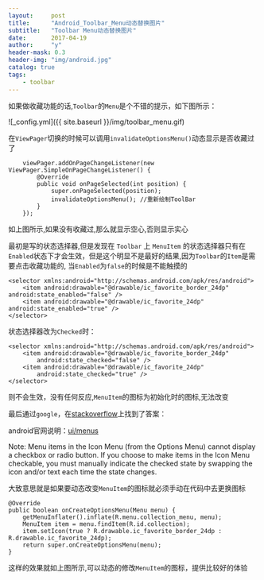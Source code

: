 ```yaml
---
layout:     post
title:      "Android_Toolbar_Menu动态替换图片"
subtitle:   "Toolbar Menu动态替换图片"
date:       2017-04-19
author:     "y"
header-mask: 0.3
header-img: "img/android.jpg"
catalog: true
tags:
    - toolbar
---
```


如果做收藏功能的话,`Toolbar`的`Menu`是个不错的提示，如下图所示：

![_config.yml]({{ site.baseurl }}/img/toolbar_menu.gif)

在`ViewPager`切换的时候可以调用`invalidateOptionsMenu()`动态显示是否收藏过了

        viewPager.addOnPageChangeListener(new ViewPager.SimpleOnPageChangeListener() {
            @Override
            public void onPageSelected(int position) {
                super.onPageSelected(position);
                invalidateOptionsMenu(); //重新绘制ToolBar
            }
        });

如上图所示,如果没有收藏过,那么就显示空心,否则显示实心

最初是写的状态选择器,但是发现在 `Toolbar` 上 `MenuItem` 的状态选择器只有在`Enabled`状态下才会生效，但是这个明显不是最好的结果,因为`Toolbar`的`Item`是需要点击收藏功能的,
当`Enabled`为`false`的时候是不能触摸的

	<selector xmlns:android="http://schemas.android.com/apk/res/android">
	    <item android:drawable="@drawable/ic_favorite_border_24dp" android:state_enabled="false" />
	    <item android:drawable="@drawable/ic_favorite_24dp" android:state_enabled="true" />
	</selector>

状态选择器改为`Checked`时：

	<selector xmlns:android="http://schemas.android.com/apk/res/android">
	    <item android:drawable="@drawable/ic_favorite_border_24dp"
	        android:state_checked="false" />
	    <item android:drawable="@drawable/ic_favorite_24dp"
	        android:state_checked="true" />
	</selector>

则不会生效，没有任何反应,`MenuItem`的图标为初始化时的图标,无法改变

最后通过`google`，在[stackoverflow](http://stackoverflow.com/questions/6683186/menuitems-checked-state-is-not-shown-correctly-by-its-icon)上找到了答案：

android官网说明：[ui/menus](http://developer.android.com/guide/topics/ui/menus.html)

Note: Menu items in the Icon Menu (from the Options Menu) cannot display a checkbox or radio button. If you choose to make items in the Icon Menu checkable, you must manually indicate the checked state by swapping the icon and/or text each time the state changes.

大致意思就是如果要动态改变`MenuItem`的图标就必须手动在代码中去更换图标

    @Override
    public boolean onCreateOptionsMenu(Menu menu) {
        getMenuInflater().inflate(R.menu.collection_menu, menu);
        MenuItem item = menu.findItem(R.id.collection);
        item.setIcon(true ? R.drawable.ic_favorite_border_24dp : R.drawable.ic_favorite_24dp);
        return super.onCreateOptionsMenu(menu);
    }

这样的效果就如上图所示,可以动态的修改`MenuItem`的图标，提供比较好的体验
